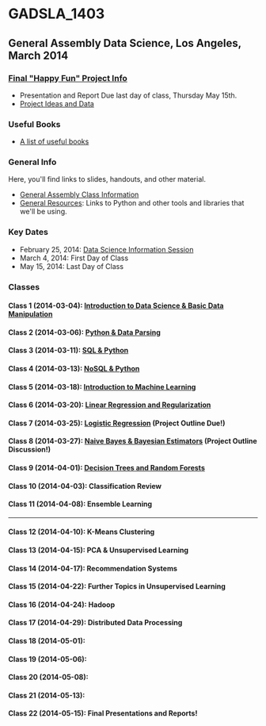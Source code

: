 GADSLA_1403
===========
General Assembly Data Science, Los Angeles, March 2014
------------------------------------------------------
### [Final "Happy Fun" Project Info](https://github.com/adparker/GADSLA_1403/wiki/Final-Project-Requirements)
- Presentation and Report Due last day of class, Thursday May 15th.
- [Project Ideas and Data](https://github.com/adparker/GADSLA_1403/wiki/Project-Ideas-and-Data)

### Useful Books
- [A list of useful books](https://github.com/adparker/GADSLA_1403/wiki/Books)

### General Info
Here, you'll find links to slides, handouts, and other material.
- [General Assembly Class Information](https://generalassemb.ly/education/data-science/los-angeles)
- [General Resources](https://github.com/adparker/GADSLA_1403/wiki/Lesson-00-General-Resources): Links to Python and other tools and libraries that we'll be using.


### Key Dates
- February 25, 2014: [Data Science Information Session](https://generalassemb.ly/education/data-science/los-angeles)
- March 4, 2014: First Day of Class
- May 15, 2014: Last Day of Class

### Classes
#### Class 1 (2014-03-04): [Introduction to Data Science & Basic Data Manipulation](https://github.com/adparker/GADSLA_1403/wiki/Lesson-01-Introduction-to-Data-Science-&-Basic-Data-Manipulation)
#### Class 2 (2014-03-06): [Python & Data Parsing](https://github.com/adparker/GADSLA_1403/wiki/Lesson-02-Python-&-Data-Parsing)
#### Class 3 (2014-03-11): [SQL & Python](https://github.com/adparker/GADSLA_1403/wiki/Lesson-03-SQL-&-Python)
#### Class 4 (2014-03-13): [NoSQL & Python](https://github.com/adparker/GADSLA_1403/wiki/Lesson-04-NoSQL-&-Python)
#### Class 5 (2014-03-18): [Introduction to Machine Learning](https://github.com/adparker/GADSLA_1403/wiki/Lesson-05-Introduction-to-Machine-Learning)
#### Class 6 (2014-03-20): [Linear Regression and Regularization](https://github.com/adparker/GADSLA_1403/wiki/Lesson-06-Linear-Regression-and-Regularization)
#### Class 7 (2014-03-25): [Logistic Regression](https://github.com/adparker/GADSLA_1403/wiki/Lesson-07-Logistic-Regression) (Project Outline Due!)
#### Class 8 (2014-03-27): [Naive Bayes & Bayesian Estimators](https://github.com/adparker/GADSLA_1403/wiki/Lesson-08-Naive-Bayes) (Project Outline Discussion!)
#### Class 9 (2014-04-01): [Decision Trees and Random Forests](https://github.com/adparker/GADSLA_1403/wiki/Lesson-09-Decision-Trees)
#### Class 10 (2014-04-03): Classification Review
#### Class 11 (2014-04-08): Ensemble Learning
---
#### Class 12 (2014-04-10): K-Means Clustering
#### Class 13 (2014-04-15): PCA & Unsupervised Learning
#### Class 14 (2014-04-17): Recommendation Systems
#### Class 15 (2014-04-22): Further Topics in Unsupervised Learning
#### Class 16 (2014-04-24): Hadoop
#### Class 17 (2014-04-29): Distributed Data Processing
#### Class 18 (2014-05-01):
#### Class 19 (2014-05-06):
#### Class 20 (2014-05-08):
#### Class 21 (2014-05-13):
#### Class 22 (2014-05-15): Final Presentations and Reports!
